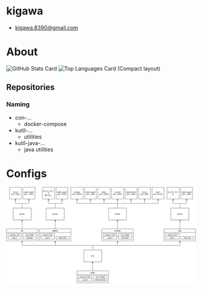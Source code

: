 # kigawa
* kigawa.8390@gmail.com

# About

![GitHub Stats Card](https://github-readme-stats.vercel.app/api?username=kigawa01)
![Top Languages Card (Compact layout)](https://github-readme-stats.vercel.app/api/top-langs/?username=kigawa01&layout=compact)

## Repositories
### Naming

* con-...
  * docker-compose
* kutil-...
  * utilities
* kutil-java-...
  * java utilities

# Configs
<img src="VmConfig.png">